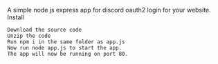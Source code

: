 A simple node js express app for discord oauth2 login for your website.
Install

    Download the source code
    Unzip the code
    Run npm i in the same folder as app.js
    Now run node app.js to start the app.
    The app will now be running on port 80.
